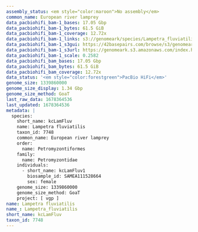 ```yaml
---
assembly_status: <em style="color:maroon">No assembly</em>
common_name: European river lamprey
data_pacbiohifi_bam-1_bases: 17.05 Gbp
data_pacbiohifi_bam-1_bytes: 61.5 GiB
data_pacbiohifi_bam-1_coverage: 12.72x
data_pacbiohifi_bam-1_links: s3://genomeark/species/Lampetra_fluviatilis/kcLamFluv1/genomic_data/pacbio_hifi/<br>
data_pacbiohifi_bam-1_s3gui: https://42basepairs.com/browse/s3/genomeark/species/Lampetra_fluviatilis/kcLamFluv1/genomic_data/pacbio_hifi/
data_pacbiohifi_bam-1_s3url: https://genomeark.s3.amazonaws.com/index.html?prefix=species/Lampetra_fluviatilis/kcLamFluv1/genomic_data/pacbio_hifi/
data_pacbiohifi_bam-1_scale: 0.2582
data_pacbiohifi_bam_bases: 17.05 Gbp
data_pacbiohifi_bam_bytes: 61.5 GiB
data_pacbiohifi_bam_coverage: 12.72x
data_status: '<em style="color:forestgreen">PacBio HiFi</em>'
genome_size: 1339860000
genome_size_display: 1.34 Gbp
genome_size_method: GoaT
last_raw_data: 1678364536
last_updated: 1678364536
metadata: |
  species:
    short_name: kcLamFluv
    name: Lampetra fluviatilis
    taxon_id: 7748
    common_name: European river lamprey
    order:
      name: Petromyzontiformes
    family:
      name: Petromyzontidae
    individuals:
      - short_name: kcLamFluv1
        biosample_id: SAMEA111528664
        sex: female
    genome_size: 1339860000
    genome_size_method: GoaT
    project: [ vgp ]
name: Lampetra fluviatilis
name_: Lampetra_fluviatilis
short_name: kcLamFluv
taxon_id: 7748
---
```

